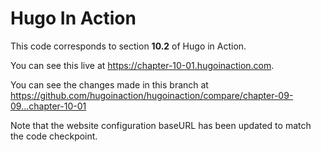 Hugo In Action
===============

This code corresponds to section **10.2** of Hugo in Action.

You can see this live at https://chapter-10-01.hugoinaction.com.

You can see the changes made in this branch at https://github.com/hugoinaction/hugoinaction/compare/chapter-09-09...chapter-10-01

Note that the website configuration baseURL has been updated to match the code checkpoint.
